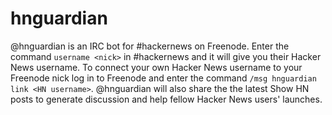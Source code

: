 # hnguardian

@hnguardian is an IRC bot for #hackernews on Freenode. Enter the command
`username <nick>` in #hackernews and it will give you their Hacker News
username. To connect your own Hacker News username to your Freenode nick log in
to Freenode and enter the command `/msg hnguardian link <HN username>`.
@hnguardian will also share the the latest Show HN posts to generate discussion
and help fellow Hacker News users' launches.

